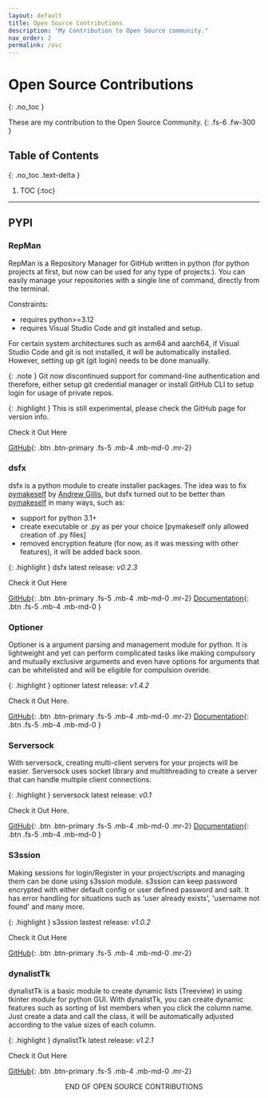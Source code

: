 ```yaml
---
layout: default
title: Open Source Contributions
description: "My Contribution to Open Source community."
nav_order: 2
permalink: /osc
---
```


# Open Source Contributions
{: .no_toc }

These are my contribution to the Open Source Community.
{: .fs-6 .fw-300 }

## Table of Contents
{: .no_toc .text-delta }

1. TOC
{:toc}

---

## PYPI

### RepMan

RepMan is a Repository Manager for GitHub written in python (for python projects at first, but now can be used for any type of projects.). You can easily manage your repositories with a single line of command, directly from the terminal.

Constraints:
- requires python>=3.12
- requires Visual Studio Code and git installed and setup.

For certain system architectures such as arm64 and aarch64, if Visual Studio Code and git is not installed, it will be automatically installed. However, setting up git (git login) needs to be done manually.

{: .note }
Git now discontinued support for command-line authentication and therefore, either setup git credential manager or install GitHub CLI to setup login for usage of private repos.

{: .highlight }
This is still experimental, please check the GitHub page for version info.

Check it Out Here

[GitHub][repman_github]{: .btn .btn-primary .fs-5 .mb-4 .mb-md-0 .mr-2}

### dsfx

dsfx is a python module to create installer packages. The idea was to fix [pymakeself](https://github.com/gammazero/pymakeself) by [Andrew Gillis](https://github.com/gammazero), but dsfx turned out to be better than [pymakeself](https://github.com/gammazero/pymakeself) in many ways, such as:

- support for python 3.1+
- create executable or .py as per your choice [pymakeself only allowed creation of .py files]
- removed encryption feature (for now, as it was messing with other features), it will be added back soon.

{: .highlight }
dsfx latest release: _v0.2.3_

Check it Out Here

[GitHub][dsfx_github]{: .btn .btn-primary .fs-5 .mb-4 .mb-md-0 .mr-2}
[Documentation][dsfx_doc]{: .btn .fs-5 .mb-4 .mb-md-0 }

### Optioner

Optioner is a argument parsing and management module for python. It is lightweight and yet can perform complicated tasks like making compulsory and mutually exclusive arguments and even have options for arguments that can be whitelisted and will be eligible for compulsion overide.

{: .highlight }
optioner latest release: _v1.4.2_

Check it Out Here.

[GitHub][optioner_github]{: .btn .btn-primary .fs-5 .mb-4 .mb-md-0 .mr-2}
[Documentation][optioner_doc]{: .btn .fs-5 .mb-4 .mb-md-0 }

### Serversock

With serversock, creating multi-client servers for your projects will be easier. Serversock uses socket library and multithreading to create a server that can handle multiple client connections.

{: .highlight }
serversock latest release: _v0.1_

Check it Out Here.

[GitHub][serversock_github]{: .btn .btn-primary .fs-5 .mb-4 .mb-md-0 .mr-2}
[Documentation][serversock_doc]{: .btn .fs-5 .mb-4 .mb-md-0 }

### S3ssion

Making sessions for login/Register in your project/scripts and managing them can be done using s3ssion module. s3ssion can keep password encrypted with either default config or user defined password and salt. It has error handling for situations such as 'user already exists', 'username not found' and many more.

{: .highlight }
s3ssion lastest release: _v1.0.2_

Check it Out Here

[GitHub][s3ssion_github]{: .btn .btn-primary .fs-5 .mb-4 .mb-md-0 .mr-2}
<!-- [Documentation][s3ssion_doc]{: .btn .fs-5 .mb-4 .mb-md-0 } -->

### dynalistTk

dynalistTk is a basic module to create dynamic lists (Treeview) in using tkinter module for python GUI. With dynalistTk, you can create dynamic features such as sorting of list members when you click the column name. Just create a data and call the class, it will be automatically adjusted according to the value sizes of each column.

{: .highlight }
dynalistTk latest release: _v1.2.1_

Check it Out Here

[GitHub][dynalistTk_github]{: .btn .btn-primary .fs-5 .mb-4 .mb-md-0 .mr-2}
<!-- [Documentation][dynalistTk_doc]{: .btn .fs-5 .mb-4 .mb-md-0 } -->

<!-- ## Other Contibutions

###  -->

<p align='center'>END OF OPEN SOURCE CONTRIBUTIONS</p>

<!-- Links -->
[dsfx_github]: https://github.com/d33pster/dsfx
[dsfx_doc]: https://d33pster.github.io/dsfx/
[optioner_github]: https://github.com/d33pster/optioner
[optioner_doc]: https://d33pster.github.io/optioner/
[serversock_github]: https://github.com/d33pster/serversock
[serversock_doc]: https://d33pster.github.io/serversock/
[s3ssion_github]: https://github.com/d33pster/s3ssion
<!-- [s3ssion_doc]: https:/d33pster.github.io/s3ssion/ -->
[dynalistTk_github]: https://github.com/d33pster/dynalistTk
<!-- [dynalistTk_doc]: https://d33pster.github.io/dynalistTk/ -->
[repman_github]: https://github.com/d33pster/RepMan